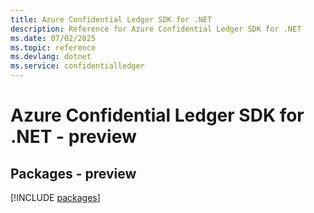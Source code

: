 ```yaml
---
title: Azure Confidential Ledger SDK for .NET
description: Reference for Azure Confidential Ledger SDK for .NET
ms.date: 07/02/2025
ms.topic: reference
ms.devlang: dotnet
ms.service: confidentialledger
---
```

# Azure Confidential Ledger SDK for .NET - preview
## Packages - preview
[!INCLUDE [packages](confidential-ledger-index.md)]